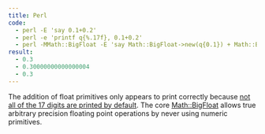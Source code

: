 ```yaml
---
title: Perl
code:
  - perl -E 'say 0.1+0.2'
  - perl -e 'printf q{%.17f}, 0.1+0.2'
  - perl -MMath::BigFloat -E 'say Math::BigFloat->new(q{0.1}) + Math::BigFloat->new(q{0.2})'
result:
  - 0.3
  - 0.30000000000000004
  - 0.3
---
```


The addition of float primitives only appears to print correctly because [not
all of the 17 digits are printed by default][1]. The core [Math::BigFloat][2]
allows true arbitrary precision floating point operations by never using numeric
primitives.

[1]: https://github.com/perl/perl5/issues/15119
[2]: https://metacpan.org/pod/Math::BigFloat
